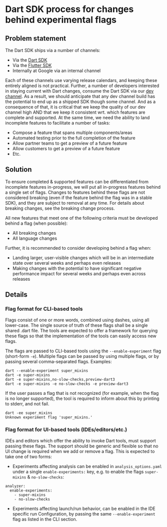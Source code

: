# Dart SDK process for changes behind experimental flags

## Problem statement

The Dart SDK ships via a number of channels:

- Via the [Dart SDK](https://www.dartlang.org/tools/sdk#install)
- Via the [Flutter SDK](http://flutter.io)
- Internally at Google via an internal channel

Each of these channels use varying release calendars, and keeping these entirely
aligned is not practical. Further, a number of developers interested in staying
current with Dart changes, consume the Dart SDK via our [dev
channel](https://github.com/dart-lang/sdk/wiki/Branches-and-releases). As a
result, we should anticipate that any dev channel build has the potential to end
up as a shipped SDK though some channel. And as a consequence of that, it is
critical that we keep the quality of our dev channel high AND that we keep it
consistent wrt. which features are complete and supported. At the same time, we
need the ability to land incomplete features to facilitate a number of tasks:

- Compose a feature that spans multiple components/areas
- Automated testing prior to the full completion of the feature
- Allow partner teams to get a preview of a future feature
- Allow customers to get a preview of a future feature
- Etc.

## Solution

To ensure completed & supported features can be differentiated from incomplete
features in-progress, we will put all in-progress features behind a single set of
flags. Changes to features behind these flags are not considered breaking (even
if the feature behind the flag was in a stable SDK), and they are subject to
removal at any time. For details about breaking changes, see the breaking change
process.

All new features that meet one of the following criteria must be developed
behind a flag (when possible):

- All breaking changes
- All language changes

Further, it is recommended to consider developing behind a flag when:

- Landing larger, user-visible changes which will be in an intermediate state
  over several weeks and perhaps even releases
- Making changes with the potential to have significant negative performance
  impact for several weeks and perhaps even across releases

## Details

### Flag format for CLI-based tools

Flags consist of one or more words, combined using dashes, using all lower-case. The single source of truth of these flags shall be a single shared .dart file. The tools are expected to offer a framework for querying these flags so that the implementation of the tools can easily access new flags.

The flags are passed to CLI-based tools using the `--enable-experiment` flag
(short-form `-e`). Multiple flags can be passed by using multiple flags, or by
passing several comma-separated flags. Examples:

```
dart --enable-experiment super_mixins
dart -e super-mixins
dart -e super-mixins,no-slow-checks,preview-dart3
dart -e super-mixins -e no-slow-checks -e preview-dart3
```

If the user passes a flag that is not recognized (for example, when the flag is
no longer supported), the tool is required to inform about this by printing to stderr, and not fail.

```
dart -ee super_mixins
Unknown experiment flag 'super_mixins.'
```

### Flag format for UI-based tools (IDEs/editors/etc.)

IDEs and editors which offer the ability to invoke Dart tools, must support
passing these flags. The support should be generic and flexible so that no UI
change is required when we add or remove a flag. This is expected to take one of
two forms:

- Experiments affecting analysis can be enabled in `analysis_options.yaml` under a single `enable-experiments:` key, e.g. to enable the flags `super-mixins` &
`no-slow-checks`:

```
analyzer:
  enable-experiments:
    - super-mixins
    - no-slow-checks
```

- Experiments affecting launch/run behavior, can be enabled in the IDE specific run
Configuration, by passing the same `--enable-experiment` flag as listed in the CLI
section.
